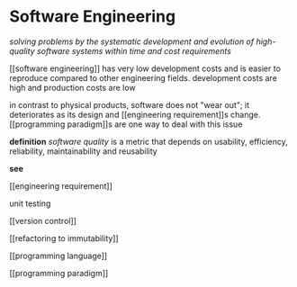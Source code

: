 # Software Engineering

_solving problems by the systematic development and evolution of high-quality software systems within time and cost requirements_

[[software engineering]] has very low development costs and is easier to reproduce compared to other engineering fields. development costs are high and production costs are low

in contrast to physical products, software does not "wear out"; it deteriorates as its design and [[engineering requirement]]s change. [[programming paradigm]]s are one way to deal with this issue

**definition** _software quality_ is a metric that depends on usability, efficiency, reliability, maintainability and reusability

**see**

[[engineering requirement]]

unit testing

[[version control]]

[[refactoring to immutability]]

[[programming language]]

[[programming paradigm]]
